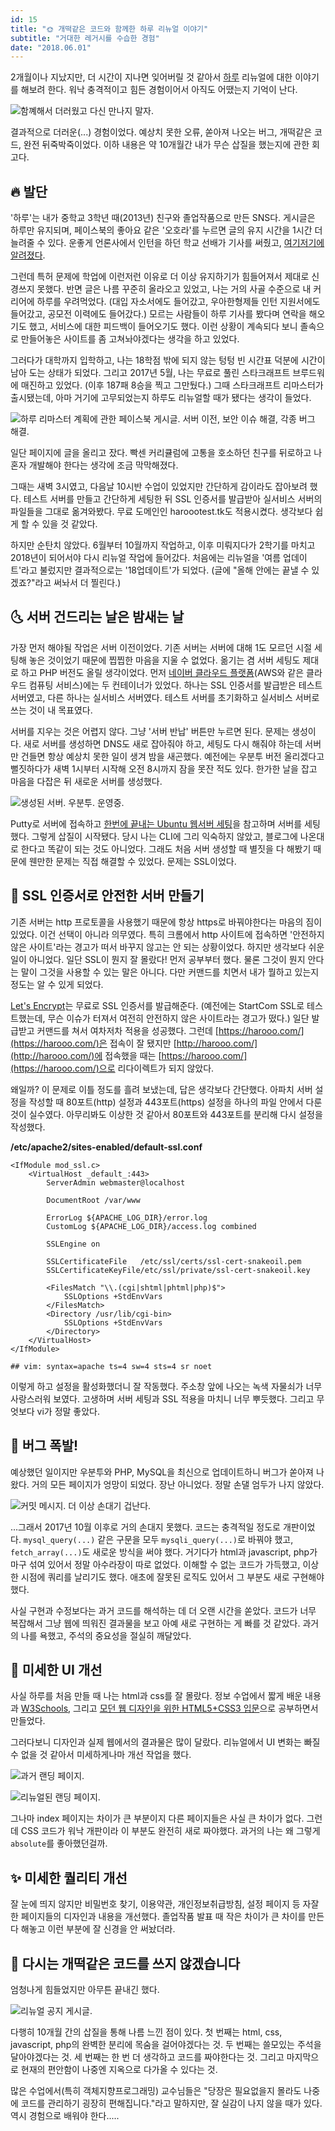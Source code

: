 ```yaml
---
id: 15
title: "🌞 개떡같은 코드와 함께한 하루 리뉴얼 이야기"
subtitle: "거대한 레거시를 수습한 경험"
date: "2018.06.01"
---
```


2개월이나 지났지만, 더 시간이 지나면 잊어버릴 것 같아서 [하루](https://harooo.com/harooo/) 리뉴얼에 대한 이야기를 해보려 한다. 워낙 충격적이고 힘든 경험이어서 아직도 어땠는지 기억이 난다.

![함꼐해서 더러웠고 다신 만나지 말자.](/images/99A6CE3A5B10311A2F.webp)

결과적으로 더러운(...) 경험이었다. 예상치 못한 오류, 쏟아져 나오는 버그, 개떡같은 코드, 완전 뒤죽박죽이었다. 이하 내용은 약 10개월간 내가 무슨 삽질을 했는지에 관한 회고다.

## 🔥 발단

'하루'는 내가 중학교 3학년 때(2013년) 친구와 졸업작품으로 만든 SNS다. 게시글은 하루만 유지되며, 페이스북의 좋아요 같은 '오호라'를 누르면 글의 유지 시간을 1시간 더 늘려줄 수 있다. 운좋게 언론사에서 인턴을 하던 학교 선배가 기사를 써줬고, [여기저기에 알려졌다](https://parksb.github.io/about.html).

그런데 특허 문제에 학업에 이런저런 이유로 더 이상 유지하기가 힘들어져서 제대로 신경쓰지 못했다. 반면 글은 나름 꾸준히 올라오고 있었고, 나는 거의 사골 수준으로 내 커리어에 하루를 우려먹었다. (대입 자소서에도 들어갔고, 우아한형제들 인턴 지원서에도 들어갔고, 공모전 이력에도 들어갔다.) 모르는 사람들이 하루 기사를 봤다며 연락을 해오기도 했고, 서비스에 대한 피드백이 들어오기도 했다. 이런 상황이 계속되다 보니 졸속으로 만들어놓은 사이트를 좀 고쳐놔야겠다는 생각을 하고 있었다.

그러다가 대학까지 입학하고, 나는 18학점 밖에 되지 않는 텅텅 빈 시간표 덕분에 시간이 남아 도는 상태가 되었다. 그리고 2017년 5월, 나는 무료로 풀린 스타크래프트 브루드워에 매진하고 있었다. (이후 187패 8승을 찍고 그만뒀다.) 그때 스타크래프트 리마스터가 출시됐는데, 아마 거기에 고무되었는지 하루도 리뉴얼할 때가 됐다는 생각이 들었다.

![하루 리마스터 계획에 관한 페이스북 게시글. 서버 이전, 보안 이슈 해결, 각종 버그 해결.](/images/99EA8E4F5B10115118.webp)

일단 페이지에 글을 올리고 잤다. 빡센 커리큘럼에 고통을 호소하던 친구를 뒤로하고 나 혼자 개발해야 한다는 생각에 조금 막막해졌다.

그때는 새벽 3시였고, 다음날 10시반 수업이 있었지만 간단하게 감이라도 잡아보려 했다. 테스트 서버를 만들고 간단하게 세팅한 뒤 SSL 인증서를 발급받아 실서비스 서버의 파일들을 그대로 옮겨와봤다. 무료 도메인인 haroootest.tk도 적용시켰다. 생각보다 쉽게 할 수 있을 것 같았다.

하지만 순탄치 않았다. 6월부터 10월까지 작업하고, 이후 미뤄지다가 2학기를 마치고 2018년이 되어서야 다시 리뉴얼 작업에 들어갔다. 처음에는 리뉴얼을 '여름 업데이트'라고 불렀지만 결과적으로는 '18업데이트'가 되었다. (글에 "올해 안에는 끝낼 수 있겠죠?"라고 써놔서 더 찔린다.)

## 🌜 서버 건드리는 날은 밤새는 날

가장 먼저 해야될 작업은 서버 이전이었다. 기존 서버는 서버에 대해 1도 모르던 시절 세팅해 놓은 것이었기 때문에 찝찝한 마음을 지울 수 없었다. 옮기는 겸 서버 세팅도 제대로 하고 PHP 버전도 올릴 생각이었다. 먼저 [네이버 클라우드 플랫폼](https://www.ncloud.com/)(AWS와 같은 클라우드 컴퓨팅 서비스)에는 두 컨테이너가 있었다. 하나는 SSL 인증서를 발급받은 테스트 서버였고, 다른 하나는 실서비스 서버였다. 테스트 서버를 초기화하고 실서비스 서버로 쓰는 것이 내 목표였다.

서버를 지우는 것은 어렵지 않다. 그냥 '서버 반납' 버튼만 누르면 된다. 문제는 생성이다. 새로 서버를 생성하면 DNS도 새로 잡아줘야 하고, 세팅도 다시 해줘야 하는데 서버만 건들면 항상 예상치 못한 일이 생겨 밤을 새곤했다. 예전에는 우분투 버전 올리겠다고 뻘짓하다가 새벽 1시부터 시작해 오전 8시까지 잠을 못잔 적도 있다. 한가한 날을 잡고 마음을 다잡은 뒤 새로운 서버를 생성했다.

![생성된 서버. 우분투. 운영중.](/images/99B66C365B10216030.webp)

Putty로 서버에 접속하고 [한번에 끝내는 Ubuntu 웹서버 세팅](https://blog.lael.be/post/73)을 참고하며 서버를 세팅했다. 그렇게 삽질이 시작됐다. 당시 나는 CLI에 그리 익숙하지 않았고, 블로그에 나온대로 한다고 똑같이 되는 것도 아니었다. 그래도 처음 서버 생성할 때 별짓을 다 해봤기 때문에 웬만한 문제는 직접 해결할 수 있었다. 문제는 SSL이었다.

## 🔐 SSL 인증서로 안전한 서버 만들기

기존 서버는 http 프로토콜을 사용했기 때문에 항상 https로 바꿔야한다는 마음의 짐이 있었다. 이건 선택이 아니라 의무였다. 특히 크롬에서 http 사이트에 접속하면 '안전하지 않은 사이트'라는 경고가 떠서 바꾸지 않고는 안 되는 상황이었다. 하지만 생각보다 쉬운 일이 아니었다. 일단 SSL이 뭔지 잘 몰랐다! 먼저 공부부터 했다. 물론 그것이 뭔지 안다는 말이 그것을 사용할 수 있는 말은 아니다. 다만 커맨드를 치면서 내가 뭘하고 있는지 정도는 알 수 있게 되었다.

[Let's Encrypt](https://letsencrypt.org/)는 무료로 SSL 인증서를 발급해준다. (예전에는 StartCom SSL로 테스트했는데, 무슨 이슈가 터져서 여전히 안전하지 않은 사이트라는 경고가 떴다.) 일단 발급받고 커맨드를 쳐서 여차저차 적용을 성공했다. 그런데 [https://harooo.com/](https://harooo.com/)은 접속이 잘 됐지만 [http://harooo.com/](http://harooo.com/)에 접속했을 때는 [https://harooo.com/](https://harooo.com/)으로 리다이렉트가 되지 않았다.

왜일까? 이 문제로 이틀 정도를 흘려 보냈는데, 답은 생각보다 간단했다. 아파치 서버 설정을 작성할 때 80포트(http) 설정과 443포트(https) 설정을 하나의 파일 안에서 다룬 것이 실수였다. 아무리봐도 이상한 것 같아서 80포트와 443포트를 분리해 다시 설정을 작성했다.

**/etc/apache2/sites-enabled/default-ssl.conf**

```vim
<IfModule mod_ssl.c>
    <VirtualHost _default_:443>
        ServerAdmin webmaster@localhost

        DocumentRoot /var/www

        ErrorLog ${APACHE_LOG_DIR}/error.log
        CustomLog ${APACHE_LOG_DIR}/access.log combined

        SSLEngine on

        SSLCertificateFile   /etc/ssl/certs/ssl-cert-snakeoil.pem
        SSLCertificateKeyFile/etc/ssl/private/ssl-cert-snakeoil.key

        <FilesMatch "\\.(cgi|shtml|phtml|php)$">
            SSLOptions +StdEnvVars
        </FilesMatch>
        <Directory /usr/lib/cgi-bin>
            SSLOptions +StdEnvVars
        </Directory>
    </VirtualHost>
</IfModule>

## vim: syntax=apache ts=4 sw=4 sts=4 sr noet
```

이렇게 하고 설정을 활성화했더니 잘 작동했다. 주소창 앞에 나오는 녹색 자물쇠가 너무 사랑스러워 보였다. 고생하며 서버 세팅과 SSL 적용을 마치니 너무 뿌듯했다. 그리고 무엇보다 vi가 정말 좋았다.

## 🐜 버그 폭발!

예상했던 일이지만 우분투와 PHP, MySQL을 최신으로 업데이트하니 버그가 쏟아져 나왔다. 거의 모든 페이지가 엉망이 되었다. 장난 아니었다. 정말 손댈 엄두가 나지 않았다.

![커밋 메시지. 더 이상 손대기 겁난다.](/images/990A1B3B5B102DFC0A.webp)

...그래서 2017년 10월 이후로 거의 손대지 못했다. 코드는 충격적일 정도로 개판이었다. `mysql_query(...)` 같은 구문을 모두 `mysqli_query(...)`로 바꿔야 했고, `fetch_array(...)`도 새로운 방식을 써야 했다. 거기다가 html과 javascript, php가 마구 섞여 있어서 정말 아수라장이 따로 없었다. 이해할 수 없는 코드가 가득했고, 이상한 시점에 쿼리를 날리기도 했다. 애초에 잘못된 로직도 있어서 그 부분도 새로 구현해야 했다.

사실 구현과 수정보다는 과거 코드를 해석하는 데 더 오랜 시간을 쏟았다. 코드가 너무 복잡해서 그냥 웹에 띄워진 결과물을 보고 아예 새로 구현하는 게 빠를 것 같았다. 과거의 나를 욕했고, 주석의 중요성을 절실히 깨달았다.

## 🎨 미세한 UI 개선

사실 하루를 처음 만들 때 나는 html과 css를 잘 몰랐다. 정보 수업에서 짧게 배운 내용과 [W3Schools](https://www.w3schools.com/), 그리고 [모던 웹 디자인을 위한 HTML5+CSS3 입문](http://www.hanbit.co.kr/store/books/look.php?p_code=B3047871582)으로 공부하면서 만들었다.

그러다보니 디자인과 실제 웹에서의 결과물은 많이 달랐다. 리뉴얼에서 UI 변화는 빠질 수 없을 것 같아서 미세하게나마 개선 작업을 했다.

![과거 랜딩 페이지.](/images/996704355B1029D433.webp)

![리뉴얼된 랜딩 페이지.](/images/9950C1455B214D5B27.webp)

그나마 index 페이지는 차이가 큰 부분이지 다른 페이지들은 사실 큰 차이가 없다. 그런데 CSS 코드가 워낙 개판이라 이 부분도 완전히 새로 짜야했다. 과거의 나는 왜 그렇게 `absolute`를 좋아했던걸까.

## ✨ 미세한 퀄리티 개선

잘 눈에 띄지 않지만 비밀번호 찾기, 이용약관, 개인정보취급방침, 설정 페이지 등 자잘한 페이지들의 디자인과 내용을 개선했다. 졸업작품 발표 때 작은 차이가 큰 차이를 만든다 해놓고 이런 부분에 잘 신경을 안 써놨더라.

## 🤯 다시는 개떡같은 코드를 쓰지 않겠습니다

엄청나게 힘들었지만 아무튼 끝내긴 했다.

![리뉴얼 공지 게시글.](/images/99747A3A5B1010D311.webp)

다행히 10개월 간의 삽질을 통해 나름 느낀 점이 있다. 첫 번째는 html, css, javascript, php의 완벽한 분리에 목숨을 걸어야겠다는 것. 두 번째는 쓸모있는 주석을 달아야겠다는 것. 세 번째는 한 번 더 생각하고 코드를 짜야한다는 것. 그리고 마지막으로 현재의 편안함이 나중엔 지옥으로 다가올 수 있다는 것.

많은 수업에서(특히 객체지향프로그래밍) 교수님들은 "당장은 필요없을지 몰라도 나중에 코드를 관리하기 굉장히 편해집니다."라고 말하지만, 잘 실감이 나지 않을 때가 있다. 역시 경험으로 배워야 한다.....
